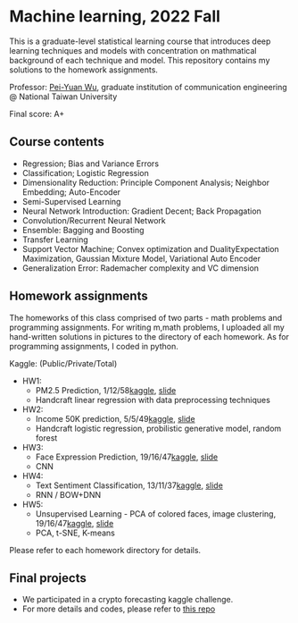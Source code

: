 # Machine learning, 2022 Fall

This is a graduate-level statistical learning course that introduces deep learning techniques and models with concentration on mathmatical background of each technique and model. This repository contains my solutions to the homework assignments.

Professor: [Pei-Yuan Wu](http://www.ee.ntu.edu.tw/profile1.php?id=1060803), graduate institution of communication engineering @ National Taiwan University

Final score: A+

## Course contents
- Regression; Bias and Variance Errors
- Classification; Logistic Regression
-  Dimensionality Reduction: Principle Component Analysis; Neighbor Embedding; Auto-Encoder
-  Semi-Supervised Learning
-  Neural Network Introduction: Gradient Decent; Back Propagation
-  Convolution/Recurrent Neural Network
-  Ensemble: Bagging and Boosting
-  Transfer Learning
-  Support Vector Machine; Convex optimization and DualityExpectation Maximization, Gaussian Mixture Model, Variational Auto Encoder
-  Generalization Error: Rademacher complexity and VC dimension 

## Homework assignments

The homeworks of this class comprised of two parts - math problems and programming assignments. For writing m,math problems, I uploaded all my hand-written solutions in pictures to the directory of each homework. As for programming assignments, I coded in python.

Kaggle: (Public/Private/Total)

- HW1: 
  - PM2.5 Prediction, 1/12/58[kaggle](https://www.kaggle.com/competitions/ntueeml2021fallhw1), [slide](https://docs.google.com/presentation/d/1XyeZkjYJC3ERQ1VzUfbzu3UdpEwav1FR/edit#slide=id.p8)
  - Handcraft linear regression with data preprocessing techniques
- HW2: 
  - Income 50K prediction, 5/5/49[kaggle](https://www.kaggle.com/competitions/ml-2021fall-hw2), [slide](https://docs.google.com/presentation/d/1GoDUDGcJyKm6hFjGACtsk2WW85ZTFUOO/edit)
  - Handcraft logistic regression, probilistic generative model, random forest
- HW3: 
  - Face Expression Prediction, 19/16/47[kaggle](https://www.kaggle.com/competitions/ml-2021fall-hw3/overview), [slide](https://docs.google.com/presentation/d/10CcyjvssSeIxJMpHHcRhuCOQ930EXL0d/edit#slide=id.p1)
  - CNN
- HW4: 
  - Text Sentiment Classification, 13/11/37[kaggle](https://www.kaggle.com/c/ml-2021fall-hw4), [slide](https://docs.google.com/presentation/d/1zXLUlyf_4lgr-AnRntUAN9kFEqri1OWujdycv9f_Qx4/edit#slide=id.gfa6ac69836_0_6)
  - RNN / BOW+DNN
- HW5: 
  - Unsupervised Learning - PCA of colored faces, image clustering, 19/16/47[kaggle](https://www.kaggle.com/competitions/ml-2021fall-hw3/overview), [slide](https://docs.google.com/presentation/d/1m9ftjCGXgRxvgtdWkhUPW3toGsOcUKdOpUzhnEwdkhI/edit#slide=id.g106a70c3997_0_162)
  - PCA, t-SNE, K-means 

Please refer to each homework directory for details.

## Final projects 
- We participated in a crypto forecasting kaggle challenge.
- For more details and codes, please refer to [this repo](https://github.com/shengyenlin/Machine-learning-EEML-Final-2021-Fall)